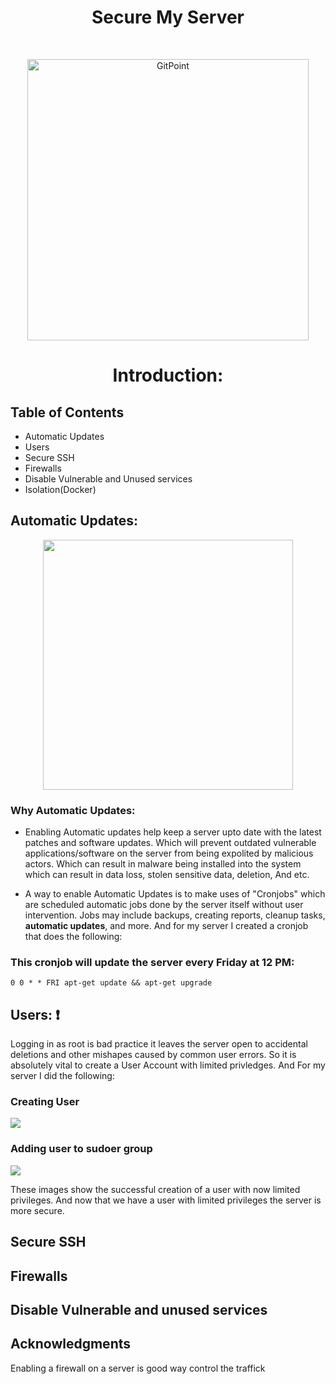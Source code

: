 <h1 align="center"> Secure My Server </h1> <br>
<p align="center">
  <a href="https://gitpoint.co/">
    <img alt="GitPoint" title="GitPoint" src="https://cdn.freebiesupply.com/logos/thumbs/2x/ubuntu-icon-logo.png" width="450">
  </a>
</p>

<h1 align="center">Introduction:</h1>



<!-- START doctoc generated TOC please keep comment here to allow auto update -->
<!-- DON'T EDIT THIS SECTION, INSTEAD RE-RUN doctoc TO UPDATE -->
## Table of Contents

- Automatic Updates
- Users
- Secure SSH
- Firewalls
- Disable Vulnerable and Unused services
- Isolation(Docker)


## Automatic Updates:

<p align="center">
  <img src = "https://miro.medium.com/max/800/1*Tob4uNPGpWpoFMyW40z8Tw.png" width=400>
</p>

### Why Automatic Updates:
- Enabling Automatic updates help keep a server upto date with the latest patches and software updates. Which will prevent outdated vulnerable applications/software on the server from being expolited by malicious actors. Which can result in malware being installed into the system which can result in data loss, stolen sensitive data, deletion, And etc.

- A way to enable Automatic Updates is to make uses of "Cronjobs" which are scheduled automatic jobs done by the server itself without user intervention. Jobs may include backups, creating reports, cleanup tasks, <b>automatic updates</b>, and more. And for my server I created a cronjob that does the following:

### This cronjob will update the server every Friday at 12 PM:
``` 0 0 * * FRI apt-get update && apt-get upgrade ```


## Users: :exclamation:

Logging in as root is bad practice it leaves the server open to accidental deletions and other mishapes caused by common user errors. So it is absolutely vital to create a User Account with limited privledges. And For my server I did the following:

### Creating User
![](images/adding-user.PNG)


### Adding user to sudoer group
![](images/adding-user-to-sudo.PNG)

These images show the successful creation of a user with now limited privileges.
And now that we have a user with limited  privileges the server is more secure.



## Secure SSH



## Firewalls


## Disable Vulnerable and unused services



## Acknowledgments

Enabling a firewall on a server is good way control the traffick 

